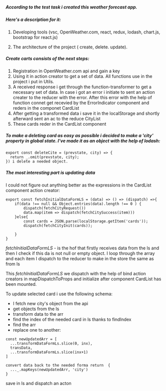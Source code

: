 ##### According to the test task i created this weather forecast app.
##### Here's a description for it:
1. Developing tools (vsc, OpenWeather.com, react, redux,  lodash, chart.js, bootstrap for react.js)

2. The architecture of the project ( create, delete. update).
##### Create carts consists of the next steps:
1. Registration in OpenWeather.com api and gain a key
2. Using it in action creator to get a set of data. All functions use in the project i put in Utils.
3. A received response i get through the function-transformer to get a necessary set of data. In case i got an error i initiate to sent an action creater to the reducer with the error. After this error with the help of function connet get recevied by the ErrorIndicator component and reders in the componet CardList
4. After getting a transformed data i save it in the localStorage and shortly afterward sent an ac to the reduce CityList
5. These cards reder in the CardList component
 
##### To make a deleting card as easy as possible i decided to make a 'city' property in global state. I've made it as an object with the help of lodash:
```
export const deleteCite = (prevstate, city) => {
  return _.omit(prevstate, city);
}) i delete a needed object.
```
##### The most interesting part is updating data
I could not figure out anything better as the expressions in the CardList component action creator:
```
export const fetchInitialDataFormLS = (data) => () => (dispatch) =>{
    if(data !== null && Object.entries(data).length !== 0 ) {
        dispatch(fetchCityRequest())
        data.map(item => dispatch(fetchCitySuccess(item)))
    }else{
        const cards = JSON.parse(localStorage.getItem('cards'));
        dispatch(fetchCityInit(cards));

    } 
}
```
*fetchInitialDataFormLS* - is the hof that firstly receives data from the ls and then I check if this da is not null or empty object. I loop through the array and each item I dispatch to the reducer to make in the store the same as from ls 

This *fetchInitialDataFormLS* we dispatch with the help of bind action creators in mapDispatchToProps and initialize after component CardList has been mounted.

To update selected card i use the following schema:
- I fetch new city's object from the api
- get objects from the ls
- transform data to the arr
- find the index of the needed card in ls thanks to findIndex
- find the arr 
- replace one to another:
```
const newUpdatedArr = [
  ...transformDataFormLs.slice(0, inx),
  transData, 
  ...transformDataFormLs.slice(inx+1)
]

convert data back to the needed forma return  {
  ..._.mapKeys(newUpdatedArr, 'city')
}
```
save in ls and dispatch an acton 